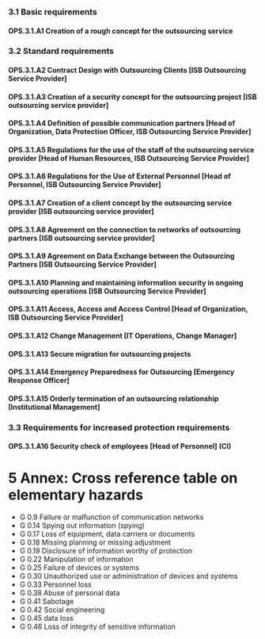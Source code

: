 ### 3.1 Basic requirements
#### OPS.3.1.A1 Creation of a rough concept for the outsourcing service
### 3.2 Standard requirements
#### OPS.3.1.A2 Contract Design with Outsourcing Clients [ISB Outsourcing Service Provider]
#### OPS.3.1.A3 Creation of a security concept for the outsourcing project [ISB outsourcing service provider]
#### OPS.3.1.A4 Definition of possible communication partners [Head of Organization, Data Protection Officer, ISB Outsourcing Service Provider]
#### OPS.3.1.A5 Regulations for the use of the staff of the outsourcing service provider [Head of Human Resources, ISB Outsourcing Service Provider]
#### OPS.3.1.A6 Regulations for the Use of External Personnel [Head of Personnel, ISB Outsourcing Service Provider]
#### OPS.3.1.A7 Creation of a client concept by the outsourcing service provider [ISB outsourcing service provider]
#### OPS.3.1.A8 Agreement on the connection to networks of outsourcing partners [ISB outsourcing service provider]
#### OPS.3.1.A9 Agreement on Data Exchange between the Outsourcing Partners [ISB Outsourcing Service Provider]
#### OPS.3.1.A10 Planning and maintaining information security in ongoing outsourcing operations [ISB Outsourcing Service Provider]
#### OPS.3.1.A11 Access, Access and Access Control [Head of Organization, ISB Outsourcing Service Provider]
#### OPS.3.1.A12 Change Management [IT Operations, Change Manager]
#### OPS.3.1.A13 Secure migration for outsourcing projects
#### OPS.3.1.A14 Emergency Preparedness for Outsourcing [Emergency Response Officer]
#### OPS.3.1.A15 Orderly termination of an outsourcing relationship [Institutional Management]
### 3.3 Requirements for increased protection requirements
#### OPS.3.1.A16 Security check of employees [Head of Personnel] (CI)
# 5 Annex: Cross reference table on elementary hazards
* G 0.9 Failure or malfunction of communication networks
* G 0.14 Spying out information (spying)
* G 0.17 Loss of equipment, data carriers or documents
* G 0.18 Missing planning or missing adjustment
* G 0.19 Disclosure of information worthy of protection
* G 0.22 Manipulation of information
* G 0.25 Failure of devices or systems
* G 0.30 Unauthorized use or administration of devices and systems
* G 0.33 Personnel loss
* G 0.38 Abuse of personal data
* G 0.41 Sabotage
* G 0.42 Social engineering
* G 0.45 data loss
* G 0.46 Loss of integrity of sensitive information
